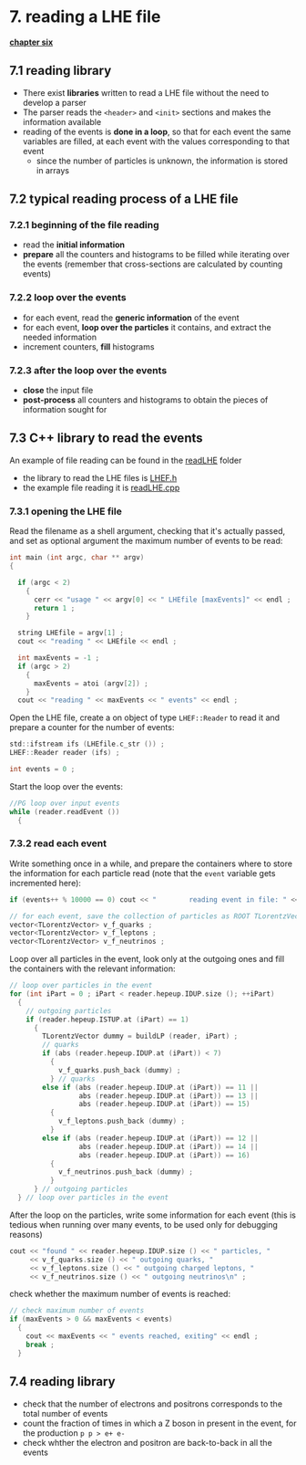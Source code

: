 # 7. reading a LHE file

[**chapter six**](06_LHE.md)

## 7.1 reading library

  * There exist **libraries** written to read a LHE file
    without the need to develop a parser
  * The parser reads the ``<header>`` and ``<init>`` sections
    and makes the information available
  * reading of the events is **done in a loop**,
    so that for each event the same variables are filled,
    at each event with the values corresponding to that event
    * since the number of particles is unknown,
      the information is stored in arrays

## 7.2 typical reading process of a LHE file

### 7.2.1 beginning of the file reading

  * read the **initial information**
  * **prepare** all the counters and histograms to be filled while iterating
    over the events
    (remember that cross-sections are calculated by counting events)

### 7.2.2 loop over the events

  * for each event, read the **generic information** of the event
  * for each event, **loop over the particles** it contains,
    and extract the needed information
  * increment counters, **fill** histograms

### 7.2.3 after the loop over the events

  * **close** the input file
  * **post-process** all counters and histograms to obtain the pieces of
    information sought for

## 7.3 C++ library to read the events

An example of file reading can be found in the [readLHE](./readLHE) folder
  * the library to read the LHE files is [LHEF.h](./readLHE/LHEF.h)
  * the example file reading it is [readLHE.cpp](./readLHE/readLHE.cpp)

### 7.3.1 opening the LHE file

Read the filename as a shell argument,
checking that it's actually passed,
and set as optional argument the maximum number of events to be read:
```c
int main (int argc, char ** argv)
{

  if (argc < 2)
    {
      cerr << "usage " << argv[0] << " LHEfile [maxEvents]" << endl ;
      return 1 ;
    }

  string LHEfile = argv[1] ;
  cout << "reading " << LHEfile << endl ;

  int maxEvents = -1 ;
  if (argc > 2)
    {
      maxEvents = atoi (argv[2]) ;
    }
  cout << "reading " << maxEvents << " events" << endl ;
```
Open the LHE file,
create a on object of type ``LHEF::Reader`` to read it
and prepare a counter for the number of events:
```c
std::ifstream ifs (LHEfile.c_str ()) ;
LHEF::Reader reader (ifs) ;

int events = 0 ;
```
Start the loop over the events:
```c
//PG loop over input events
while (reader.readEvent ())
  {
```
### 7.3.2 read each event

Write something once in a while,
and prepare the containers
where to store the information for each particle read
(note that the ```event``` variable gets incremented here):
```c
if (events++ % 10000 == 0) cout << "        reading event in file: " << events << endl ;

// for each event, save the collection of particles as ROOT TLorentzVectors    
vector<TLorentzVector> v_f_quarks ;
vector<TLorentzVector> v_f_leptons ;
vector<TLorentzVector> v_f_neutrinos ;
```
Loop over all particles in the event,
look only at the outgoing ones
and fill the containers with the relevant information:
```c
// loop over particles in the event
for (int iPart = 0 ; iPart < reader.hepeup.IDUP.size (); ++iPart)
  {
    // outgoing particles          
    if (reader.hepeup.ISTUP.at (iPart) == 1)
      {
        TLorentzVector dummy = buildLP (reader, iPart) ;
        // quarks
        if (abs (reader.hepeup.IDUP.at (iPart)) < 7)
          {
            v_f_quarks.push_back (dummy) ;        
          } // quarks
        else if (abs (reader.hepeup.IDUP.at (iPart)) == 11 ||
                 abs (reader.hepeup.IDUP.at (iPart)) == 13 ||
                 abs (reader.hepeup.IDUP.at (iPart)) == 15)
          {
            v_f_leptons.push_back (dummy) ;
          }
        else if (abs (reader.hepeup.IDUP.at (iPart)) == 12 ||
                 abs (reader.hepeup.IDUP.at (iPart)) == 14 ||
                 abs (reader.hepeup.IDUP.at (iPart)) == 16)
          {
            v_f_neutrinos.push_back (dummy) ;        
          }
      } // outgoing particles
  } // loop over particles in the event
```
After the loop on the particles,
write some information for each event
(this is tedious when running over many events,
to be used only for debugging reasons)
```c
cout << "found " << reader.hepeup.IDUP.size () << " particles, "
     << v_f_quarks.size () << " outgoing quarks, "
     << v_f_leptons.size () << " outgoing charged leptons, "
     << v_f_neutrinos.size () << " outgoing neutrinos\n" ;
```
check whether the maximum number of events is reached:
```c
// check maximum number of events
if (maxEvents > 0 && maxEvents < events)
  {
    cout << maxEvents << " events reached, exiting" << endl ;
    break ;
  }
```

## 7.4 reading library

  * check that the number of electrons and positrons corresponds
    to the total number of events
  * count the fraction of times in which a Z boson in present in the event,
    for the production ```p p > e+ e-```
  * check whther the electron and positron are back-to-back in all the events  
